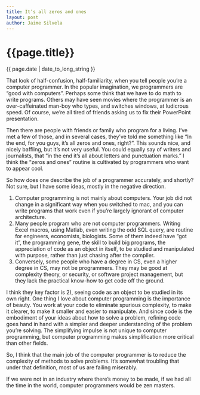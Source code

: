 ```yaml
---
title: It’s all zeros and ones
layout: post
author: Jaime Silvela
---
```

<h1>{{page.title}}</h1>
<p>{{ page.date | date_to_long_string }}</p>

That look of half-confusion, half-familiarity, when you tell people you’re a computer programmer. In the popular imagination, we programmers are “good with computers”. Perhaps some think that we have to do math to write programs. Others may have seen movies where the programmer is an over-caffeinated man-boy who types, and switches windows, at ludicrous speed. Of course, we’re all tired of friends asking us to fix their PowerPoint presentation.

Then there are people with friends or family who program for a living. I’ve met a few of those, and in several cases, they’ve told me something like “In the end, for you guys, it’s all zeros and ones, right?”.
This sounds nice, and nicely baffling, but it’s not very useful. You could equally say of writers and journalists, that “in the end it’s all about letters and punctuation marks.”
I think the “zeros and ones” routine is cultivated by programmers who want to appear cool.

So how does one describe the job of a programmer accurately, and shortly?
Not sure, but I have some ideas, mostly in the negative direction.
1. Computer programming is not mainly about computers. Your job did not change in a significant way when you switched to mac, and you can write programs that work even if you’re largely ignorant of computer architecture.
1. Many people program who are not computer programmers. Writing Excel macros, using Matlab, even writing the odd SQL query, are routine for engineers, economists, biologists. Some of them indeed have “got it”, the programming gene, the skill to build big programs, the appreciation of code as an object in itself, to be studied and manipulated with purpose, rather than just chasing after the compiler.
1. Conversely, some people who have a degree in CS, even a higher degree in CS, may not be programmers. They may be good at complexity theory, or security, or software project management, but they lack the practical know-how to get code off the ground.

I think they key factor is 2), seeing code as an object to be studied in its own right. One thing I love about computer programming is the importance of beauty. You work at your code to eliminate spurious complexity, to make it clearer, to make it smaller and easier to manipulate. And since code is the embodiment of your ideas about how to solve a problem, refining code goes hand in hand with a simpler and deeper understanding of the problem you’re solving. The simplifying impulse is not unique to computer programming, but computer programming makes simplification more critical than other fields.

So, I think that the main job of the computer programmer is to reduce the complexity of methods to solve problems. It’s somewhat troubling that under that definition, most of us are failing miserably.

If we were not in an industry where there’s money to be made, if we had all the time in the world, computer programmers would be zen masters.